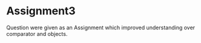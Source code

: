 # Assignment3
Question were given as an Assignment which improved understanding over comparator and objects.

